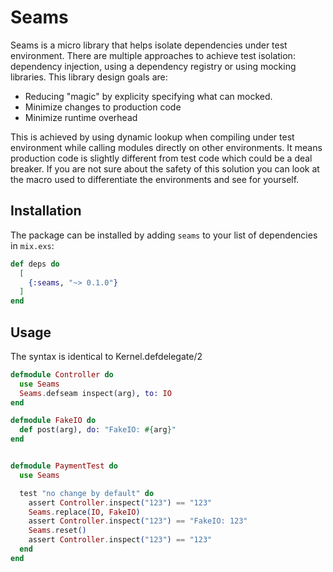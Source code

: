 # Seams

Seams is a micro library that helps isolate dependencies under test environment. There are multiple approaches to achieve test isolation: dependency injection, using a dependency registry or using mocking libraries.
This library design goals are:
* Reducing "magic" by explicity specifying what can mocked.
* Minimize changes to production code
* Minimize runtime overhead

This is achieved by using dynamic lookup when compiling under test environment while calling modules directly on other environments. It means production code is slightly different from test code which could be a deal breaker. If you are not sure about the safety of this solution you can look at the macro used to differentiate the environments and see for yourself.

## Installation

The package can be installed by adding `seams` to your list of dependencies in `mix.exs`:

```elixir
def deps do
  [
    {:seams, "~> 0.1.0"}
  ]
end
```

## Usage

The syntax is identical to Kernel.defdelegate/2
```elixir
defmodule Controller do
  use Seams
  Seams.defseam inspect(arg), to: IO
end

defmodule FakeIO do
  def post(arg), do: "FakeIO: #{arg}"
end


defmodule PaymentTest do
  use Seams

  test "no change by default" do
    assert Controller.inspect("123") == "123"
    Seams.replace(IO, FakeIO)
    assert Controller.inspect("123") == "FakeIO: 123"
    Seams.reset()
    assert Controller.inspect("123") == "123"
  end
end

```

